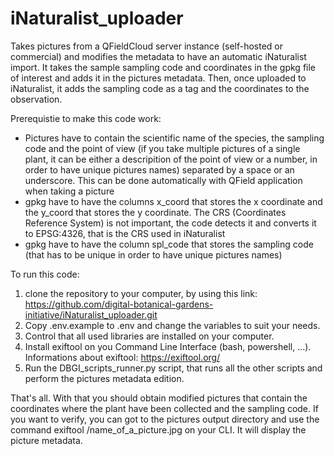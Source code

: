 # iNaturalist_uploader
Takes pictures from a QFieldCloud server instance (self-hosted or commercial) and modifies the metadata to have an automatic iNaturalist import. It takes the sample sampling code and coordinates in the gpkg file of interest and adds it in the pictures metadata. Then, once uploaded to iNaturalist, it adds the sampling code as a tag and the coordinates to the observation.

Prerequistie to make this code work:
- Pictures have to contain the scientific name of the species, the sampling code and the point of view (if you take multiple pictures of a single plant, it can be either a descripition of the point of view or a number, in order to have unique pictures names) separated by a space or an underscore. This can be done automatically with QField application when taking a picture
- gpkg have to have the columns x_coord that stores the x coordinate and the y_coord that stores the y coordinate. The CRS (Coordinates Reference System) is not important, the code detects it and converts it to EPSG:4326, that is the CRS used in iNaturalist
- gpkg have to have the column spl_code that stores the sampling code (that has to be unique in order to have unique pictures names)


To run this code: 
1. clone the repository to your computer, by using this link: https://github.com/digital-botanical-gardens-initiative/iNaturalist_uploader.git
2. Copy .env.example to .env and change the variables to suit your needs.
3. Control that all used libraries are installed on your computer.
4. Install exiftool on you Command Line Interface (bash, powershell, ...). Informations about exiftool: https://exiftool.org/
5. Run the DBGI_scripts_runner.py script, that runs all the other scripts and perform the pictures metadata edition.

That's all. With that you should obtain modified pictures that contain the coordinates where the plant have been collected and the sampling code. If you want to verify, you can got to the pictures output directory and use the command exiftool /name_of_a_picture.jpg on your CLI. It will display the picture metadata.
